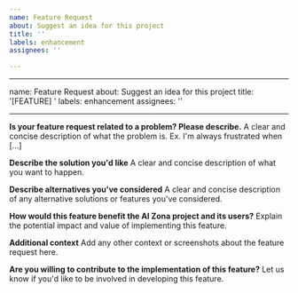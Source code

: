 ```yaml
---
name: Feature Request
about: Suggest an idea for this project
title: ''
labels: enhancement
assignees: ''

---
```


---
name: Feature Request
about: Suggest an idea for this project
title: '[FEATURE] '
labels: enhancement
assignees: ''

---

**Is your feature request related to a problem? Please describe.**
A clear and concise description of what the problem is. Ex. I'm always frustrated when [...]

**Describe the solution you'd like**
A clear and concise description of what you want to happen.

**Describe alternatives you've considered**
A clear and concise description of any alternative solutions or features you've considered.

**How would this feature benefit the AI Zona project and its users?**
Explain the potential impact and value of implementing this feature.

**Additional context**
Add any other context or screenshots about the feature request here.

**Are you willing to contribute to the implementation of this feature?**
Let us know if you'd like to be involved in developing this feature.
